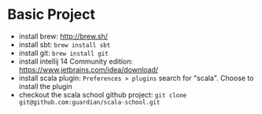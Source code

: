 Basic Project
=============

- install brew: http://brew.sh/
- install sbt: `brew install sbt`
- install git: `brew install git`
- install intellij 14 Community edition: https://www.jetbrains.com/idea/download/
- install scala plugin: `Preferences > plugins` search for "scala". Choose to install the plugin 
- checkout the scala school github project: `git clone git@github.com:guardian/scala-school.git`